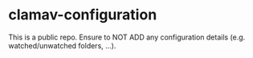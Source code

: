 # clamav-configuration

This is a public repo. Ensure to NOT ADD any configuration details (e.g. watched/unwatched folders, ...).
